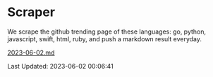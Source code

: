 # Scraper

We scrape the github trending page of these languages: go, python, javascript, swift, html, ruby, and push a markdown result everyday.

[2023-06-02.md](https://github.com/henson/Scraper/blob/master/2023-06-02.md)

Last Updated: 2023-06-02 00:06:41